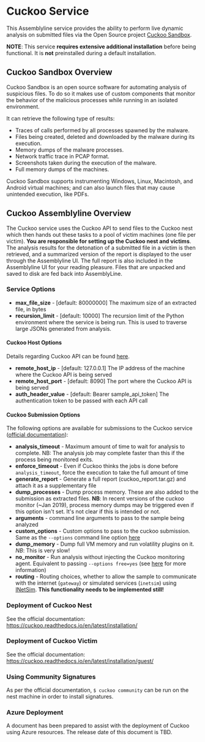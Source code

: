 # Cuckoo Service

This Assemblyline service provides the ability to perform live dynamic analysis on submitted files via the Open Source project [Cuckoo Sandbox](https://cuckoosandbox.org).

**NOTE**: This service **requires extensive additional installation** before being functional. It is **not** preinstalled during a default installation.

## Cuckoo Sandbox Overview

Cuckoo Sandbox is an open source software for automating analysis of suspicious files. To do so it makes use of custom components 
that monitor the behavior of the malicious processes while running in an isolated environment.

It can retrieve the following type of results:

* Traces of calls performed by all processes spawned by the malware.
* Files being created, deleted and downloaded by the malware during its execution.
* Memory dumps of the malware processes.
* Network traffic trace in PCAP format.
* Screenshots taken during the execution of the malware.
* Full memory dumps of the machines.

Cuckoo Sandbox supports instrumenting Windows, Linux, Macintosh, and
Android virtual machines; and can also launch files that may cause unintended execution, like PDFs. 

## Cuckoo Assemblyline Overview
The Cuckoo service  uses the Cuckoo API to send files to the Cuckoo nest which then hands out these tasks to a pool of victim machines (one file per victim). 
**You are responsible for setting up the Cuckoo nest and victims**. The analysis results for the detonation of a submitted file in a victim is then retrieved, 
and a summarized version of the report is displayed to the user through the Assemblyline UI. The full report is also included in the Assemblyline UI for your reading pleasure. 
Files that are unpacked and saved to disk are fed back into AssemblyLine.

### Service Options

* **max_file_size** - [default: 80000000] The maximum size of an extracted file, in bytes
* **recursion_limit** - [default: 10000] The recursion limit of the Python environment where the service is being run. This is used to traverse large JSONs generated from analysis.

#### Cuckoo Host Options
Details regarding Cuckoo API can be found [here](https://cuckoo.readthedocs.io/en/latest/usage/api/). 
* **remote_host_ip** - [default: 127.0.0.1] The IP address of the machine where the Cuckoo API is being served 
* **remote_host_port** - [default: 8090] The port where the Cuckoo API is being served
* **auth_header_value** - [default: Bearer sample_api_token] The authentication token to be passed with each API call

#### Cuckoo Submission Options

The following options are available for submissions to the Cuckoo service ([official documentation](https://cuckoo.readthedocs.io/en/latest/usage/api/#tasks-create-file)):

* **analysis_timeout** - Maximum amount of time to wait for analysis to complete. NB: The analysis job may complete faster
than this if the process being monitored exits.
* **enforce_timeout** - Even if Cuckoo thinks the jobs is done before `analysis_timeout`, force the execution to take the full amount of time 
* **generate_report** - Generate a full report (cuckoo_report.tar.gz) and attach it as a supplementary file
* **dump_processes** - Dump process memory. These are also added to the submission as extracted files. 
**NB**: In recent versions of the cuckoo monitor (~Jan 2019), process memory dumps may be triggered even if this 
option isn't set. It's not clear if this is intended or not.
* **arguments** - command line arguments to pass to the sample being analyzed
* **custom_options** - Custom options to pass to the cuckoo submission. Same as the `--options` command line option [here](https://cuckoo.sh/docs/usage/submit.html)
* **dump_memory** - Dump full VM memory and run volatility plugins on it. *NB*: This is very slow!
* **no_monitor** - Run analysis without injecting the Cuckoo monitoring agent. Equivalent to passing `--options free=yes` (see [here](https://cuckoo.sh/docs/usage/packages.html) for more information)
* **routing** - Routing choices, whether to allow the sample to communicate with the internet (`gateway`) or simulated services (`inetsim`) using [INetSim](https://www.inetsim.org/). **This functionality needs to be implemented still!**

### Deployment of Cuckoo Nest

See the official documentation: https://cuckoo.readthedocs.io/en/latest/installation/

### Deployment of Cuckoo Victim

See the official documentation: https://cuckoo.readthedocs.io/en/latest/installation/guest/

### Using Community Signatures
As per the official documentation, `$ cuckoo community` can be run on the nest machine in order to install signatures.

### Azure Deployment
A document has been prepared to assist with the deployment of Cuckoo using Azure resources. The release date of this document is TBD.